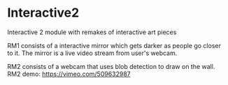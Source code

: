 # Interactive2
Interactive 2 module with remakes of interactive art pieces  

RM1 consists of a interactive mirror which gets darker as people go closer to it. The mirror is a live video stream from user's webcam.  

RM2 consists of a webcam that uses blob detection to draw on the wall.   
RM2 demo: https://vimeo.com/509632987
